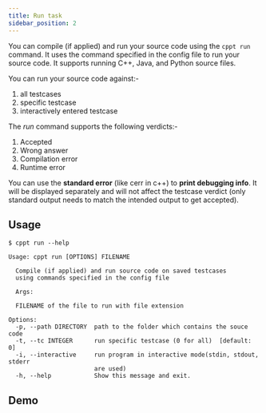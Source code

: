```yaml
---
title: Run task
sidebar_position: 2
---
```


You can compile (if applied) and run your source code using the `cppt run` command. It uses the command specified in the config file to run your source code. It supports running C++, Java, and Python source files.

You can run your source code against:-

1. all testcases
2. specific testcase
3. interactively entered testcase

The _run_ command supports the following verdicts:-

1. Accepted
2. Wrong answer
3. Compilation error
4. Runtime error

You can use the **standard error** (like cerr in c++) to **print debugging info**. It will be displayed separately and will not affect the testcase verdict (only standard output needs to match the intended output to get accepted).

## Usage

```shell
$ cppt run --help
```

```shell
Usage: cppt run [OPTIONS] FILENAME

  Compile (if applied) and run source code on saved testcases
  using commands specified in the config file

  Args:

  FILENAME of the file to run with file extension

Options:
  -p, --path DIRECTORY  path to the folder which contains the souce code
  -t, --tc INTEGER      run specific testcase (0 for all)  [default: 0]
  -i, --interactive     run program in interactive mode(stdin, stdout, stderr
                        are used)
  -h, --help            Show this message and exit.
```

## Demo

